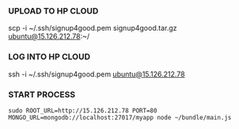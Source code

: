 ### UPLOAD TO HP CLOUD
scp -i ~/.ssh/signup4good.pem signup4good.tar.gz ubuntu@15.126.212.78:~/

### LOG INTO HP CLOUD
ssh -i ~/.ssh/signup4good.pem ubuntu@15.126.212.78

### START PROCESS
`sudo ROOT_URL=http://15.126.212.78 PORT=80 MONGO_URL=mongodb://localhost:27017/myapp node ~/bundle/main.js`